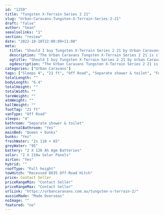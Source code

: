 ```yaml
---
id: "1259"
title: "Tungsten X-Terrain Series 2 21"
slug: "Urban-Caravans-Tungsten-X-Terrain-Series-2-21"
draft: "false"
author: "Sean"
seealsolinks: "1"
section: "review"
date: "2022-10-10T22:00:09+11:00"
meta:
  title: "Should I buy Tungsten X-Terrain Series 2 21 by Urban Caravans?"
  description: "The Urban Caravans Tungsten X-Terrain Series 2 21 is classed as Off Road, and sleeps 4 people. It is Made Overseas and comes in at 21 ft. It generally has Separate shower & toilet."
  ogtitle: "Should I buy Tungsten X-Terrain Series 2 21 by Urban Caravans?"
  ogdescription: "The Urban Caravans Tungsten X-Terrain Series 2 21 is classed as Off Road, and sleeps 4 people. It is Made Overseas and comes in at 21 ft. It generally has Separate shower & toilet."
categories: ["Urban Caravans"]
tags: ["Sleeps 4", "21 ft", "Off Road", "Separate shower & toilet", "Full height", "Price Unknown", "Made Overseas"]
totalLength: ""
bodyLength: "6.4"
totalHeight: ""
totalWidth: ""
tareWeight: ""
atmWeight: ""
ballWeight: ""
footTag: "21 ft"
vanType: "Off Road"
sleeps: "4"
bathroom: "Separate shower & toilet"
internalBathroom: "Yes"
mainBed: "Queen + bunks"
bunks: "Yes"
freshWater: "2x 110 + 65"
greyWater: "95"
battery: "2 X 120 Ah Agm Batteries"
solar: "2 X 210w Solar Panels"
airCon: "Yes"
hybrid: ""
roofType: "Full height"
towHitch: "Recessed DO35 Off-Road Hitch"
price: Contact Seller
priceRangeMin: "Contact Seller"
priceRangeMax: "Contact Seller"
urlLink: "https://urbancaravans.com.au/tungsten-x-terrain-2/"
aussieMade: "Made Overseas"
noImage: ""
featured: "no"
---
```

